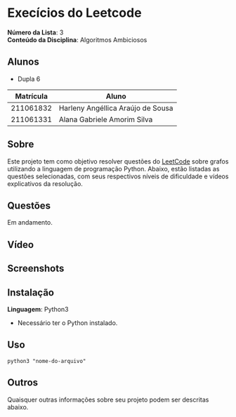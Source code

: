 # Execícios do Leetcode

**Número da Lista**: 3<br>
**Conteúdo da Disciplina**: Algoritmos Ambiciosos<br>

## Alunos

- Dupla 6

| Matrícula | Aluno                             |
| --------- | --------------------------------- |
| 211061832 | Harleny Angéllica Araújo de Sousa |
| 211061331 | Alana Gabriele Amorim Silva       |

## Sobre

Este projeto tem como objetivo resolver questões do [LeetCode](https://leetcode.com/problemset/?search=graph&page=1&sorting=W3t9XQ%3D%3D) sobre grafos utilizando a linguagem de programação Python. Abaixo, estão listadas as questões selecionadas, com seus respectivos níveis de dificuldade e vídeos explicativos da resolução.

## Questões

Em andamento.

## Vídeo


## Screenshots


## Instalação

**Linguagem**: Python3 <br>

- Necessário ter o Python instalado.

## Uso

```
python3 "nome-do-arquivo"
```

## Outros

Quaisquer outras informações sobre seu projeto podem ser descritas abaixo.
